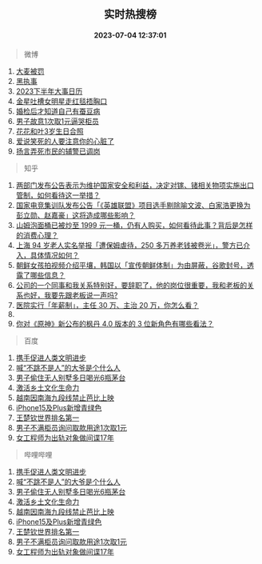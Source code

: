 <div align="center"><h2>实时热搜榜</h2><h4>2023-07-04 12:37:01</h4></div>

> 微博  

1. [大麦被罚](https://s.weibo.com/weibo?q=%23%E5%A4%A7%E9%BA%A6%E8%A2%AB%E7%BD%9A%23&t=31&band_rank=1&Refer=top)<br />
2. [黑执事](https://s.weibo.com/weibo?q=%E9%BB%91%E6%89%A7%E4%BA%8B&t=31&band_rank=2&Refer=top)<br />
3. [2023下半年大事日历](https://s.weibo.com/weibo?q=%232023%E4%B8%8B%E5%8D%8A%E5%B9%B4%E5%A4%A7%E4%BA%8B%E6%97%A5%E5%8E%86%23&t=31&band_rank=3&Refer=top)<br />
4. [金星吐槽女明星走红毯捂胸口](https://s.weibo.com/weibo?q=%23%E9%87%91%E6%98%9F%E5%90%90%E6%A7%BD%E5%A5%B3%E6%98%8E%E6%98%9F%E8%B5%B0%E7%BA%A2%E6%AF%AF%E6%8D%82%E8%83%B8%E5%8F%A3%23&t=31&band_rank=4&Refer=top)<br />
5. [婚检后才知道自己有蚕豆病](https://s.weibo.com/weibo?q=%23%E5%A9%9A%E6%A3%80%E5%90%8E%E6%89%8D%E7%9F%A5%E9%81%93%E8%87%AA%E5%B7%B1%E6%9C%89%E8%9A%95%E8%B1%86%E7%97%85%23&t=31&band_rank=5&Refer=top)<br />
6. [男子故意1次取1元逼哭柜员](https://s.weibo.com/weibo?q=%23%E7%94%B7%E5%AD%90%E6%95%85%E6%84%8F1%E6%AC%A1%E5%8F%961%E5%85%83%E9%80%BC%E5%93%AD%E6%9F%9C%E5%91%98%23&t=31&band_rank=6&Refer=top)<br />
7. [花花和叶3岁生日合照](https://s.weibo.com/weibo?q=%23%E8%8A%B1%E8%8A%B1%E5%92%8C%E5%8F%B63%E5%B2%81%E7%94%9F%E6%97%A5%E5%90%88%E7%85%A7%23&t=31&band_rank=7&Refer=top)<br />
8. [爱说笑死的人要注意你的心脏了](https://s.weibo.com/weibo?q=%23%E7%88%B1%E8%AF%B4%E7%AC%91%E6%AD%BB%E7%9A%84%E4%BA%BA%E8%A6%81%E6%B3%A8%E6%84%8F%E4%BD%A0%E7%9A%84%E5%BF%83%E8%84%8F%E4%BA%86%23&t=31&band_rank=8&Refer=top)<br />
9. [扬言弄死市民的辅警已调岗](https://s.weibo.com/weibo?q=%23%E6%89%AC%E8%A8%80%E5%BC%84%E6%AD%BB%E5%B8%82%E6%B0%91%E7%9A%84%E8%BE%85%E8%AD%A6%E5%B7%B2%E8%B0%83%E5%B2%97%23&t=31&band_rank=9&Refer=top)<br />

> 知乎  

1. [两部门发布公告表示为维护国家安全和利益，决定对镓、锗相关物项实施出口管制，如何看待这一举措？](https://www.zhihu.com/question/610105939)<br />
2. [国家电竞集训队发布公告「《英雄联盟》项目选手剔除喻文波、白家浩更换为彭立勋、赵嘉豪」这将造成哪些影响？](https://www.zhihu.com/question/610188481)<br />
3. [山姆泡面桶已被炒至 1999 元一桶，仍有人购买，如何看待此事？背后是怎样的消费心理？](https://www.zhihu.com/question/610060285)<br />
4. [上海 94 岁老人实名举报「遭保姆虐待，250 多万养老钱被卷光」，警方已介入，具体情况如何？](https://www.zhihu.com/question/610021603)<br />
5. [朝鲜女孩拍视频介绍平壤，韩国以「宣传朝鲜体制」为由屏蔽，谷歌封号，透露了哪些信息？](https://www.zhihu.com/question/610162816)<br />
6. [公司的一个同事和我关系特别好，要辞职了，他的岗位很重要，我和老板的关系也好，我要先跟老板说一声吗?](https://www.zhihu.com/question/609530299)<br />
7. [医院实行「年薪制」，主任 30 万、主治 20 万，你怎么看？](https://www.zhihu.com/question/610087179)<br />
8. []()<br />
9. [你对《原神》新公布的枫丹 4.0 版本的 3 位新角色有哪些看法？](https://www.zhihu.com/question/610136771)<br />

> 百度  

1. [携手促进人类文明进步](https://www.baidu.com/s?wd=%E6%90%BA%E6%89%8B%E4%BF%83%E8%BF%9B%E4%BA%BA%E7%B1%BB%E6%96%87%E6%98%8E%E8%BF%9B%E6%AD%A5&sa=fyb_news&rsv_dl=fyb_news)<br />
2. [喊“不跳不是人”的大爷是个什么人](https://www.baidu.com/s?wd=%E5%96%8A%E2%80%9C%E4%B8%8D%E8%B7%B3%E4%B8%8D%E6%98%AF%E4%BA%BA%E2%80%9D%E7%9A%84%E5%A4%A7%E7%88%B7%E6%98%AF%E4%B8%AA%E4%BB%80%E4%B9%88%E4%BA%BA&sa=fyb_news&rsv_dl=fyb_news)<br />
3. [男子偷住无人别墅多日喝光6瓶茅台](https://www.baidu.com/s?wd=%E7%94%B7%E5%AD%90%E5%81%B7%E4%BD%8F%E6%97%A0%E4%BA%BA%E5%88%AB%E5%A2%85%E5%A4%9A%E6%97%A5%E5%96%9D%E5%85%896%E7%93%B6%E8%8C%85%E5%8F%B0&sa=fyb_news&rsv_dl=fyb_news)<br />
4. [激活乡土文化生命力](https://www.baidu.com/s?wd=%E6%BF%80%E6%B4%BB%E4%B9%A1%E5%9C%9F%E6%96%87%E5%8C%96%E7%94%9F%E5%91%BD%E5%8A%9B&sa=fyb_news&rsv_dl=fyb_news)<br />
5. [越南因南海九段线禁止芭比上映](https://www.baidu.com/s?wd=%E8%B6%8A%E5%8D%97%E5%9B%A0%E5%8D%97%E6%B5%B7%E4%B9%9D%E6%AE%B5%E7%BA%BF%E7%A6%81%E6%AD%A2%E8%8A%AD%E6%AF%94%E4%B8%8A%E6%98%A0&sa=fyb_news&rsv_dl=fyb_news)<br />
6. [iPhone15及Plus新增青绿色](https://www.baidu.com/s?wd=iPhone15%E5%8F%8APlus%E6%96%B0%E5%A2%9E%E9%9D%92%E7%BB%BF%E8%89%B2&sa=fyb_news&rsv_dl=fyb_news)<br />
7. [王楚钦世界排名第一](https://www.baidu.com/s?wd=%E7%8E%8B%E6%A5%9A%E9%92%A6%E4%B8%96%E7%95%8C%E6%8E%92%E5%90%8D%E7%AC%AC%E4%B8%80&sa=fyb_news&rsv_dl=fyb_news)<br />
8. [男子不满柜员询问取款用途1次取1元](https://www.baidu.com/s?wd=%E7%94%B7%E5%AD%90%E4%B8%8D%E6%BB%A1%E6%9F%9C%E5%91%98%E8%AF%A2%E9%97%AE%E5%8F%96%E6%AC%BE%E7%94%A8%E9%80%941%E6%AC%A1%E5%8F%961%E5%85%83&sa=fyb_news&rsv_dl=fyb_news)<br />
9. [女工程师为出轨对象做间谍17年](https://www.baidu.com/s?wd=%E5%A5%B3%E5%B7%A5%E7%A8%8B%E5%B8%88%E4%B8%BA%E5%87%BA%E8%BD%A8%E5%AF%B9%E8%B1%A1%E5%81%9A%E9%97%B4%E8%B0%8D17%E5%B9%B4&sa=fyb_news&rsv_dl=fyb_news)<br />

> 哔哩哔哩  

1. [携手促进人类文明进步](https://www.baidu.com/s?wd=%E6%90%BA%E6%89%8B%E4%BF%83%E8%BF%9B%E4%BA%BA%E7%B1%BB%E6%96%87%E6%98%8E%E8%BF%9B%E6%AD%A5&sa=fyb_news&rsv_dl=fyb_news)<br />
2. [喊“不跳不是人”的大爷是个什么人](https://www.baidu.com/s?wd=%E5%96%8A%E2%80%9C%E4%B8%8D%E8%B7%B3%E4%B8%8D%E6%98%AF%E4%BA%BA%E2%80%9D%E7%9A%84%E5%A4%A7%E7%88%B7%E6%98%AF%E4%B8%AA%E4%BB%80%E4%B9%88%E4%BA%BA&sa=fyb_news&rsv_dl=fyb_news)<br />
3. [男子偷住无人别墅多日喝光6瓶茅台](https://www.baidu.com/s?wd=%E7%94%B7%E5%AD%90%E5%81%B7%E4%BD%8F%E6%97%A0%E4%BA%BA%E5%88%AB%E5%A2%85%E5%A4%9A%E6%97%A5%E5%96%9D%E5%85%896%E7%93%B6%E8%8C%85%E5%8F%B0&sa=fyb_news&rsv_dl=fyb_news)<br />
4. [激活乡土文化生命力](https://www.baidu.com/s?wd=%E6%BF%80%E6%B4%BB%E4%B9%A1%E5%9C%9F%E6%96%87%E5%8C%96%E7%94%9F%E5%91%BD%E5%8A%9B&sa=fyb_news&rsv_dl=fyb_news)<br />
5. [越南因南海九段线禁止芭比上映](https://www.baidu.com/s?wd=%E8%B6%8A%E5%8D%97%E5%9B%A0%E5%8D%97%E6%B5%B7%E4%B9%9D%E6%AE%B5%E7%BA%BF%E7%A6%81%E6%AD%A2%E8%8A%AD%E6%AF%94%E4%B8%8A%E6%98%A0&sa=fyb_news&rsv_dl=fyb_news)<br />
6. [iPhone15及Plus新增青绿色](https://www.baidu.com/s?wd=iPhone15%E5%8F%8APlus%E6%96%B0%E5%A2%9E%E9%9D%92%E7%BB%BF%E8%89%B2&sa=fyb_news&rsv_dl=fyb_news)<br />
7. [王楚钦世界排名第一](https://www.baidu.com/s?wd=%E7%8E%8B%E6%A5%9A%E9%92%A6%E4%B8%96%E7%95%8C%E6%8E%92%E5%90%8D%E7%AC%AC%E4%B8%80&sa=fyb_news&rsv_dl=fyb_news)<br />
8. [男子不满柜员询问取款用途1次取1元](https://www.baidu.com/s?wd=%E7%94%B7%E5%AD%90%E4%B8%8D%E6%BB%A1%E6%9F%9C%E5%91%98%E8%AF%A2%E9%97%AE%E5%8F%96%E6%AC%BE%E7%94%A8%E9%80%941%E6%AC%A1%E5%8F%961%E5%85%83&sa=fyb_news&rsv_dl=fyb_news)<br />
9. [女工程师为出轨对象做间谍17年](https://www.baidu.com/s?wd=%E5%A5%B3%E5%B7%A5%E7%A8%8B%E5%B8%88%E4%B8%BA%E5%87%BA%E8%BD%A8%E5%AF%B9%E8%B1%A1%E5%81%9A%E9%97%B4%E8%B0%8D17%E5%B9%B4&sa=fyb_news&rsv_dl=fyb_news)<br />
